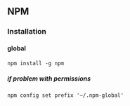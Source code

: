 ## NPM
### Installation

#### global<br>
```npm install -g npm```<br>
##### if problem with permissions
``npm config set prefix '~/.npm-global'``<br>
